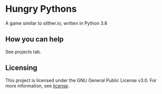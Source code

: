# Hungry Pythons
A game similar to slither.io, written in Python 3.6

## How you can help
See projects tab.

## Licensing
This project is licensed under the GNU General Public License v3.0.
For more information, see [license](LICENSE).

